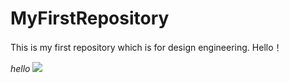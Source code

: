 # MyFirstRepository
This is my first repository which is for design engineering.
Hello！

*hello*
![](https://mp.csdn.net/edit?spm=1001.2101.3001.9728)

